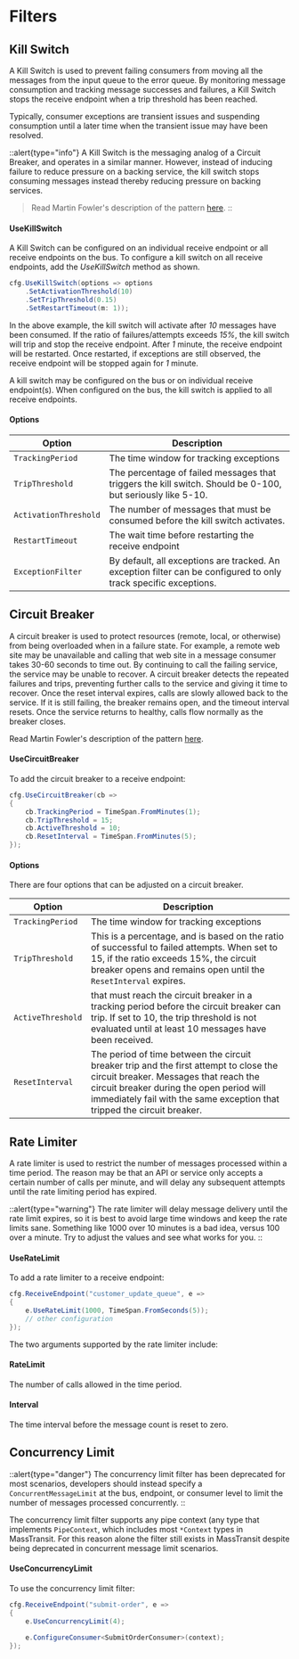 # Filters

## Kill Switch

A Kill Switch is used to prevent failing consumers from moving all the messages from the input queue to the error queue. By monitoring message consumption and tracking message successes and failures, a Kill Switch stops the receive endpoint when a trip threshold has been reached.

Typically, consumer exceptions are transient issues and suspending consumption until a later time when the transient issue may have been resolved.

::alert{type="info"}
A Kill Switch is the messaging analog of a Circuit Breaker, and operates in a similar manner. However, instead of inducing failure to reduce pressure on a backing service, the kill switch stops consuming messages instead thereby reducing pressure on backing services.

> Read Martin Fowler's description of the pattern [here](http://martinfowler.com/bliki/CircuitBreaker.html).
::

#### UseKillSwitch

A Kill Switch can be configured on an individual receive endpoint or all receive endpoints on the bus. To configure a kill switch on all receive endpoints, add the _UseKillSwitch_ method as shown.

```csharp
cfg.UseKillSwitch(options => options
    .SetActivationThreshold(10)
    .SetTripThreshold(0.15)
    .SetRestartTimeout(m: 1));
```

In the above example, the kill switch will activate after _10_ messages have been consumed. If the ratio of failures/attempts exceeds _15%_, the kill switch will trip and stop the receive endpoint. After _1_ minute, the receive endpoint will be restarted. Once restarted, if exceptions are still observed, the receive endpoint will be stopped again for _1_ minute.

A kill switch may be configured on the bus or on individual receive endpoint(s). When configured on the bus, the kill switch is applied to all receive endpoints.

#### Options

| Option                | Description                                                                                                      |
|-----------------------|------------------------------------------------------------------------------------------------------------------|
| `TrackingPeriod`      | The time window for tracking exceptions                                                                          |
| `TripThreshold`       | The percentage of failed messages that triggers the kill switch. Should be 0-100, but seriously like 5-10.       |
| `ActivationThreshold` | The number of messages that must be consumed before the kill switch activates.                                   |
| `RestartTimeout`      | The wait time before restarting the receive endpoint                                                             |
| `ExceptionFilter`     | By default, all exceptions are tracked. An exception filter can be configured to only track specific exceptions. |



## Circuit Breaker

A circuit breaker is used to protect resources (remote, local, or otherwise) from being overloaded when
in a failure state. For example, a remote web site may be unavailable and calling that web site in a
message consumer takes 30-60 seconds to time out. By continuing to call the failing service, the service
may be unable to recover. A circuit breaker detects the repeated failures and trips, preventing further
calls to the service and giving it time to recover. Once the reset interval expires, calls are slowly allowed
back to the service. If it is still failing, the breaker remains open, and the timeout interval resets.
Once the service returns to healthy, calls flow normally as the breaker closes.

Read Martin Fowler's description of the pattern [here](http://martinfowler.com/bliki/CircuitBreaker.html).

#### UseCircuitBreaker 

To add the circuit breaker to a receive endpoint:

```csharp
cfg.UseCircuitBreaker(cb =>
{
    cb.TrackingPeriod = TimeSpan.FromMinutes(1);
    cb.TripThreshold = 15;
    cb.ActiveThreshold = 10;
    cb.ResetInterval = TimeSpan.FromMinutes(5);
});
```

#### Options 

There are four options that can be adjusted on a circuit breaker.

| Option            | Description                                                                                                                                                                                                                                            |
|-------------------|--------------------------------------------------------------------------------------------------------------------------------------------------------------------------------------------------------------------------------------------------------|
| `TrackingPeriod`  | The time window for tracking exceptions                                                                                                                                                                                                                |
| `TripThreshold`   | This is a percentage, and is based on the ratio of successful to failed attempts. When set to 15, if the ratio exceeds 15%, the circuit breaker opens and remains open until the `ResetInterval` expires.                                              |
| `ActiveThreshold` | that must reach the circuit breaker in a tracking period before the circuit breaker can trip. If set to 10, the trip threshold is not evaluated until at least 10 messages have been received.                                                         |
| `ResetInterval`   | The period of time between the circuit breaker trip and the first attempt to close the circuit breaker. Messages that reach the circuit breaker during the open period will immediately fail with the same exception that tripped the circuit breaker. |

## Rate Limiter

A rate limiter is used to restrict the number of messages processed within a time period. The reason may be
that an API or service only accepts a certain number of calls per minute, and will delay any subsequent attempts
until the rate limiting period has expired.

::alert{type="warning"}
The rate limiter will delay message delivery until the rate limit expires, so it is best to avoid large time windows
and keep the rate limits sane. Something like 1000 over 10 minutes is a bad idea, versus 100 over a minute. Try to
adjust the values and see what works for you.
::

#### UseRateLimit

To add a rate limiter to a receive endpoint:

```csharp
cfg.ReceiveEndpoint("customer_update_queue", e =>
{
    e.UseRateLimit(1000, TimeSpan.FromSeconds(5));
    // other configuration
});
```

The two arguments supported by the rate limiter include:

#### RateLimit
  The number of calls allowed in the time period.

#### Interval
  The time interval before the message count is reset to zero.


## Concurrency Limit

::alert{type="danger"}
The concurrency limit filter has been deprecated for most scenarios, developers should instead specify a `ConcurrentMessageLimit` at the bus, endpoint, or consumer level to limit the number of messages processed concurrently. 
::

The concurrency limit filter supports any pipe context (any type that implements `PipeContext`, which includes most `*Context` types in MassTransit. For this reason alone the filter still exists in MassTransit despite being deprecated in concurrent message limit scenarios.

#### UseConcurrencyLimit

To use the concurrency limit filter:

```csharp
cfg.ReceiveEndpoint("submit-order", e =>
{
    e.UseConcurrencyLimit(4);

    e.ConfigureConsumer<SubmitOrderConsumer>(context);
});
```
